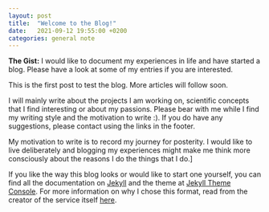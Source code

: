 ```yaml
---
layout: post
title:  "Welcome to the Blog!"
date:   2021-09-12 19:55:00 +0200
categories: general note
---
```


**The Gist:** I would like to document my experiences in life and have started a blog. Please have a look at some of my entries if you are interested.

This is the first post to test the blog. More articles will follow soon.

I will mainly write about the projects I am working on, scientific concepts that I find interesting or about my passions. Please bear with me while I find my writing style and the motivation to write :). If you do have any suggestions, please contact using the links in the footer.

My motivation to write is to record my journey for posterity. I would like to live deliberately and blogging my experiences might make me think more consciously about the reasons I do the things that I do.]

If you like the way this blog looks or would like to start one yourself, you can find all the documentation on [Jekyll](https://jekyllrb.com/) and the theme at [Jekyll Theme Console](https://github.com/b2a3e8/jekyll-theme-console). For more information on why I chose this format, read from the creator of the service itself [here](https://tom.preston-werner.com/2008/11/17/blogging-like-a-hacker.html).